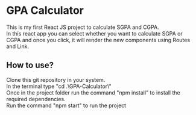 <h1>GPA Calculator</h1>
<p>This is my first React JS project to calculate SGPA and CGPA.<br>In this react app you can select whether you want to calculate SGPA or CGPA and once you click, it will render the new components using Routes and Link.</p>
<h2>How to use?</h2>
<p>Clone this git repository in your system.<br>In the terminal type "cd .\GPA-Calculator\"<br>Once in the project folder run the command "npm install" to install the required dependencies.<br>Run the command "npm start" to run the project</p>
